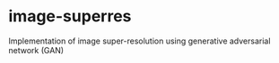 # image-superres
Implementation of image super-resolution using generative adversarial network (GAN)
